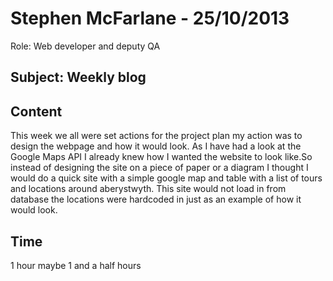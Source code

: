 Stephen McFarlane - 25/10/2013
===============
Role: Web developer and deputy QA 

Subject: Weekly blog
---------------

Content
--

This week we all were set actions for the project plan my action was to design the webpage and how it would look. As I have had a look at the Google Maps API I already knew how I wanted the website to look like.So instead of designing the site on a piece of paper or a diagram I thought I would do a quick site with a simple google map and table with a list of tours and locations around aberystwyth.
This site would not load in from database the locations were hardcoded in just as an example of how it would look.

Time
---
1 hour maybe 1 and a half hours
